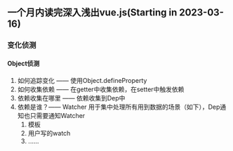 ## 一个月内读完深入浅出vue.js(Starting in 2023-03-16)
### 变化侦测
#### Object侦测
1. 如何追踪变化 —— 使用Object.defineProperty
2. 如何收集依赖 —— 在getter中收集依赖，在setter中触发依赖
3. 依赖收集在哪里 —— 依赖收集到Dep中
4. 依赖是谁？—— Watcher 用于集中处理所有用到数据的场景（如下），Dep通知也只需要通知Watcher
   1. 模板
   2. 用户写的watch
   3. ......